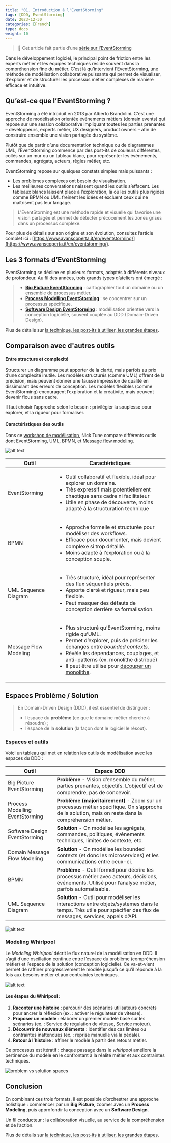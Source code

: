 ```yaml
---
title: "01. Introduction à l'EventStorming"
tags: [DDD, EventStorming]
date: 2023-12-30
categories: [French]
type: docs
weight: 10
---
```


> 🧩 Cet article fait partie d’une [série sur l’EventStorming](../)

Dans le développement logiciel, le principal point de friction entre les experts métier et les équipes techniques réside souvent dans la compréhension fine du métier. C’est là qu’intervient l’EventStorming, une méthode de modélisation collaborative puissante qui permet de visualiser, d’explorer et de structurer les processus métier complexes de manière efficace et intuitive.

## Qu’est-ce que l’EventStorming ?

EventStorming a été introduit en 2013 par Alberto Brandolini. C'est une approche de modélisation orientée événements métiers (domain events) qui repose sur une session collaborative impliquant toutes les parties prenantes – développeurs, experts métier, UX designers, product owners – afin de construire ensemble une vision partagée du système.

Plutôt que de partir d’une documentation technique ou de diagrammes UML, l’EventStorming commence par des post-its de couleurs différentes, collés sur un mur ou un tableau blanc, pour représenter les événements, commandes, agrégats, acteurs, règles métier, etc.

EventStorming repose sur quelques constats simples mais puissants :
- Les problèmes complexes ont besoin de visualisation.
- Les meilleures conversations naissent quand les outils s’effacent. Les tableaux blancs laissent place à l’exploration, là où les outils plus rigides comme BPMN ou UML freinent les idées et excluent ceux qui ne maîtrisent pas leur langage.

> L'EventStorming est une méthode rapide et visuelle qui favorise une vision partagée et permet de détecter précocement les zones grises dans un processus complexe.

Pour plus de détails sur son origine et son évolution, consultez l’article complet ici : [https://www.avanscoperta.it/en/eventstorming/](https://www.avanscoperta.it/en/eventstorming/).

## Les 3 formats d’EventStorming

EventStorming se décline en plusieurs formats, adaptés à différents niveaux de profondeur. Au fil des années, trois grands types d’ateliers ont émergé :

> - [**Big Picture EventStorming**](../02-techniques-eventstorming/#big-picture) : cartographier tout un domaine ou un ensemble de processus métier.
> - [**Process Modelling EventStorming**](../02-techniques-eventstorming/#process-modeling) : se concentrer sur un processus spécifique.
> - [**Software Design EventStorming**](../02-techniques-eventstorming/#software-design) : modélisation orientée vers la conception logicielle, souvent couplée au DDD (Domain-Driven Design).

Plus de détails sur [la technique, les post-its à utiliser, les grandes étapes](../02-techniques-eventstorming/).

## Comparaison avec d'autres outils

#### Entre structure et complexité

Structurer un diagramme peut apporter de la clarté, mais parfois au prix d’une complexité inutile.
Les modèles structurés (comme UML) offrent de la précision, mais peuvent donner une fausse impression de qualité en dissimulant des erreurs de conception.
Les modèles flexibles (comme EventStorming) encouragent l’exploration et la créativité, mais peuvent devenir flous sans cadre.

Il faut choisir l’approche selon le besoin : privilégier la souplesse pour explorer, et la rigueur pour formaliser.

#### Caractéristiques des outils

Dans ce [workshop de modélisation](https://www.youtube.com/watch?v=oj4zGj6sPDc), Nick Tune compare différents outils dont EventStorming, UML, BPMN, et [Message flow modeling](https://github.com/ddd-crew/domain-message-flow-modelling).

![alt text](./image-chaos.png)

| Outil     |  Caractéristiques               |
|----------------------------------|--------------------------|
| EventStorming | <ul><li>Outil collaboratif et flexible, idéal pour explorer un domaine.</li><li>Très expressif mais potentiellement chaotique sans cadre ni facilitateur</li><li>Utile en phase de découverte, moins adapté à la structuration technique</li><lu>|
| BPMN|<ul><li>Approche formelle et structurée pour modéliser des workflows.</li><li>Efficace pour documenter, mais devient complexe si trop détaillé.</li><li>Moins adapté à l’exploration ou à la conception souple.</li></ul>|
|UML Sequence Diagram|<ul><li>Très structuré, idéal pour représenter des flux séquentiels précis.</li><li>Apporte clarté et rigueur, mais peu flexible.</li><li>Peut masquer des défauts de conception derrière sa formalisation.</li></ul>|
|Message Flow Modeling |<ul><li>Plus structuré qu’EventStorming, moins rigide qu’UML.</li><li>Permet d’explorer, puis de préciser les échanges entre *bounded contexts*.</li><li>Révèle les dépendances, couplages, et anti-patterns (ex. monolithe distribué)</li><li>Il peut être utilisé pour [découper un monolithe](../03-monolith/#03-message-flow-modelling).</li></ul>|

## Espaces Problème / Solution

> En Domain-Driven Design (DDD), il est essentiel de distinguer :
> - l’espace du **problème** (ce que le domaine métier cherche à résoudre) ;
> - l’espace de la **solution** (la façon dont le logiciel le résout).

### Espaces et outils

Voici un tableau qui met en relation les outils de modélisation avec les espaces du DDD :

| Outil     | Espace DDD               |
|----------------------------------|--------------------------|
| Big Picture EventStorming        | **Problème** - Vision d’ensemble du métier, parties prenantes, objectifs. L’objectif est de comprendre, pas de concevoir. |
| Process Modelling EventStorming  | **Problème (majoritairement)** - Zoom sur un processus métier spécifique. On s’approche de la solution, mais on reste dans la compréhension métier. |
| Software Design EventStorming    | **Solution** - On modélise les agrégats, commandes, politiques, événements techniques, limites de contexte, etc. |
| Domain Message Flow Modeling     | **Solution** - On modélise les bounded contexts (et donc les microservices) et les communications entre ceux-ci. |
| BPMN                             | **Problème** - Outil formel pour décrire les processus métier avec acteurs, décisions, événements. Utilisé pour l’analyse métier, parfois automatisable. |
| UML Sequence Diagram             | **Solution** - Outil pour modéliser les interactions entre objets/systèmes dans le temps. Très utile pour spécifier des flux de messages, services, appels d’API. |

![alt text](./image-1.png)

### Modeling Whirlpool

Le *Modeling Whirlpool* décrit le flux naturel de la modélisation en DDD. Il s’agit d’une oscillation continue entre l’espace du problème (compréhension métier) et l’espace de la solution (conception logicielle). Ce va-et-vient permet de raffiner progressivement le modèle jusqu’à ce qu’il réponde à la fois aux besoins métier et aux contraintes techniques.

![alt text](./image-whirlpool.png)

#### Les étapes du Whirlpool :

1. **Raconter une histoire** : parcourir des scénarios utilisateurs concrets pour ancrer la réflexion (ex. : activer le régulateur de vitesse).
2. **Proposer un modèle** : élaborer un premier modèle basé sur les scénarios (ex. : Service de régulation de vitesse, Service moteur).
3. **Découvrir de nouveaux éléments** : identifier des cas limites ou contraintes inattendues (ex. : reprise manuelle via la pédale).
4. **Retour à l’histoire** : affiner le modèle à partir des retours métier.

Ce processus est itératif : chaque passage dans le *whirlpool* améliore la pertinence du modèle en le confrontant à la réalité métier et aux contraintes techniques.

![problem vs solution spaces](image-2.png)

## Conclusion

En combinant ces trois formats, il est possible d’orchestrer une approche holistique : commencer par un **Big Picture**, zoomer avec un **Process Modeling**, puis approfondir la conception avec un **Software Design**.

Un fil conducteur : la collaboration visuelle, au service de la compréhension et de l’action.

Plus de détails sur [la technique, les post-its à utiliser, les grandes étapes](../02-techniques-eventstorming/).
